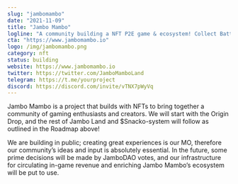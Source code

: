 ```yaml
---
slug: "jambomambo"
date: "2021-11-09"
title: "Jambo Mambo"
logline: "A community building a NFT P2E game & ecosystem! Collect Battle Earn "
cta: "https://www.jambomambo.io"
logo: /img/jambomambo.png
category: nft
status: building
website: https://www.jambomambo.io
twitter: https://twitter.com/JamboMamboLand
telegram: https://t.me/yourproject
discord: https://discord.com/invite/vTNX7pWyVq
---
```


Jambo Mambo is a project that builds with NFTs to bring together a community of gaming enthusiasts and creators. We will start with the Origin Drop, 
and the rest of Jambo Land and $Snacko-system will follow as outlined in the Roadmap above!

We are building in public; creating great experiences is our MO, therefore our community’s ideas and input is absolutely essential. 
In the future, some prime decisions will be made by JamboDAO votes, and our infrastructure for circulating in-game revenue and enriching Jambo Mambo’s ecosystem will be put to use.

